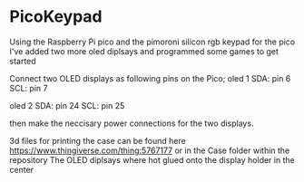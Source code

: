 # PicoKeypad
Using the Raspberry Pi pico and the pimoroni silicon rgb keypad for the pico I've added two more oled diplsays and programmed some games to get started 

Connect two OLED displays as following pins on the Pico;
oled 1
SDA: pin 6 
SCL: pin 7 

oled 2
SDA: pin 24
SCL: pin 25

then make the neccisary power connections for the two displays.

3d files for printing the case can be found here https://www.thingiverse.com/thing:5767177 or in the Case folder within the repository
The OLED diplsays where hot glued onto the display holder in the center
